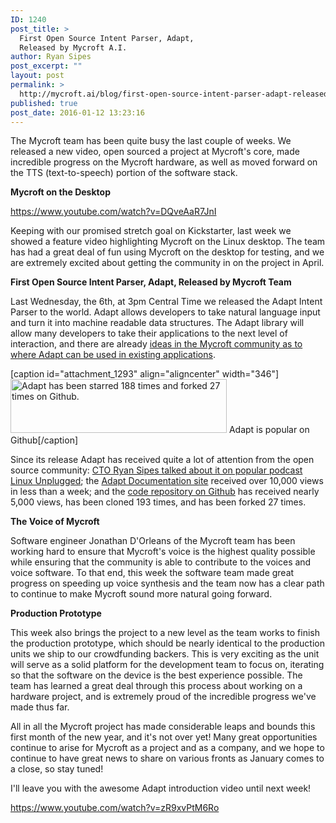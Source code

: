 ```yaml
---
ID: 1240
post_title: >
  First Open Source Intent Parser, Adapt,
  Released by Mycroft A.I.
author: Ryan Sipes
post_excerpt: ""
layout: post
permalink: >
  http://mycroft.ai/blog/first-open-source-intent-parser-adapt-released-mycroft/
published: true
post_date: 2016-01-12 13:23:16
---
```

The Mycroft team has been quite busy the last couple of weeks. We released a new video, open sourced a project at Mycroft's core, made incredible progress on the Mycroft hardware, as well as moved forward on the TTS (text-to-speech) portion of the software stack.

<strong>Mycroft on the Desktop</strong>

https://www.youtube.com/watch?v=DQveAaR7JnI

Keeping with our promised stretch goal on Kickstarter, last week we showed a feature video highlighting Mycroft on the Linux desktop. The team has had a great deal of fun using Mycroft on the desktop for testing, and we are extremely excited about getting the community in on the project in April.

<strong>First Open Source Intent Parser, Adapt, Released by Mycroft Team</strong>

Last Wednesday, the 6th, at 3pm Central Time we released the Adapt Intent Parser to the world. Adapt allows developers to take natural language input and turn it into machine readable data structures. The Adapt library will allow many developers to take their applications to the next level of interaction, and there are already <a href="https://community.mycroft.ai/t/lets-make-an-irc-bot">ideas in the Mycroft community as to where Adapt can be used in existing applications</a>.

[caption id="attachment_1293" align="aligncenter" width="346"]<a href="https://mycroft.ai/wp-content/uploads/2016/01/adapt_popular.png" rel="attachment wp-att-1293"><img class="size-full wp-image-1293" src="https://mycroft.ai/wp-content/uploads/2016/01/adapt_popular.png" alt="Adapt has been starred 188 times and forked 27 times on Github." width="346" height="86" /></a> Adapt is popular on Github[/caption]

Since its release Adapt has received quite a lot of attention from the open source community: <a href="http://www.jupiterbroadcasting.com/92356/mycroft-action-show-lup-126/">CTO Ryan Sipes talked about it on popular podcast Linux Unplugged</a>; the <a href="https://adapt.mycroft.ai">Adapt Documentation site</a> received over 10,000 views in less than a week; and the <a href="https://github.com/MycroftAI/adapt">code repository on Github</a> has received nearly 5,000 views, has been cloned 193 times, and has been forked 27 times.

<strong>The Voice of Mycroft</strong>

Software engineer Jonathan D'Orleans of the Mycroft team has been working hard to ensure that Mycroft's voice is the highest quality possible while ensuring that the community is able to contribute to the voices and voice software. To that end, this week the software team made great progress on speeding up voice synthesis and the team now has a clear path to continue to make Mycroft sound more natural going forward.

<strong>Production Prototype</strong>

This week also brings the project to a new level as the team works to finish the production prototype, which should be nearly identical to the production units we ship to our crowdfunding backers. This is very exciting as the unit will serve as a solid platform for the development team to focus on, iterating so that the software on the device is the best experience possible. The team has learned a great deal through this process about working on a hardware project, and is extremely proud of the incredible progress we've made thus far.

All in all the Mycroft project has made considerable leaps and bounds this first month of the new year, and it's not over yet! Many great opportunities continue to arise for Mycroft as a project and as a company, and we hope to continue to have great news to share on various fronts as January comes to a close, so stay tuned!

I'll leave you with the awesome Adapt introduction video until next week!

https://www.youtube.com/watch?v=zR9xvPtM6Ro